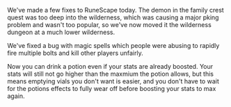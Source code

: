 We've made a few fixes to RuneScape today. The demon in the family crest quest was too deep into the wilderness, which was causing a major pking problem and wasn't too popular, so we've now moved it the wilderness dungeon at a much lower wilderness.

We've fixed a bug with magic spells which people were abusing to rapidly fire multiple bolts and kill other players unfairly.

Now you can drink a potion even if your stats are already boosted. Your stats will still not go higher than the maxmium the potion allows, but this means emptying vials you don't want is easier, and you don't have to wait for the potions effects to fully wear off before boosting your stats to max again.
